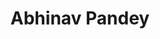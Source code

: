 ---
templateEngineOverride: njk,md
layout: layouts/index.njk
metaTitle: Abhinav Pandey - A product enthusiast from India
metaDescription: Designer that sometimes get his code to work.
title: 'Abhinav Pandey'
description: Designer that sometimes get his code to work.
eleventyExcludeFromCollections: true
pagination:
  data: collections.blog
  size: 3
---